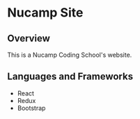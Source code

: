 # Nucamp Site
## Overview
This is a Nucamp Coding School's website. 

## Languages and Frameworks
- React
- Redux
- Bootstrap
